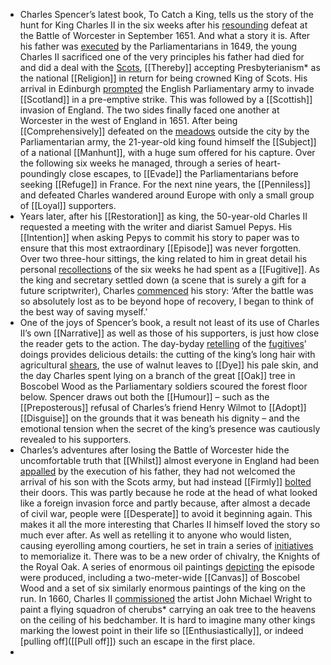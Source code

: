 - Charles Spencer’s latest book, To Catch a King, tells us the story of the hunt for King Charles II in the six weeks after his [resounding]([[Resound]]) defeat at the Battle of Worcester in September 1651. And what a story it is. After his father was [executed]([[Execute]]) by the Parliamentarians in 1649, the young Charles II sacrificed one of the very principles his father had died for and did a deal with the [Scots]([[Scot]]), [[Thereby]] accepting Presbyterianism* as the national [[Religion]] in return for being crowned King of Scots. His arrival in Edinburgh [prompted]([[Prompt]]) the English Parliamentary army to invade [[Scotland]] in a pre-emptive strike. This was followed by a [[Scottish]] invasion of England. The two sides finally faced one another at Worcester in the west of England in 1651. After being [[Comprehensively]] defeated on the [meadows]([[Meadow]]) outside the city by the Parliamentarian army, the 21-year-old king found himself the [[Subject]] of a national [[Manhunt]], with a huge sum offered for his capture. Over the following six weeks he managed, through a series of heart-poundingly close escapes, to [[Evade]] the Parliamentarians before seeking [[Refuge]] in France. For the next nine years, the [[Penniless]] and defeated Charles wandered around Europe with only a small group of [[Loyal]] supporters.
- Years later, after his [[Restoration]] as king, the 50-year-old Charles II requested a meeting with the writer and diarist Samuel Pepys. His [[Intention]] when asking Pepys to commit his story to paper was to ensure that this most extraordinary [[Episode]] was never forgotten. Over two three-hour sittings, the king related to him in great detail his personal [recollections]([[Recollection]]) of the six weeks he had spent as a [[Fugitive]]. As the king and secretary settled down (a scene that is surely a gift for a future scriptwriter), Charles [commenced]([[Commence]]) his story: ‘After the battle was so absolutely lost as to be beyond hope of recovery, I began to think of the best way of saving myself.’
- One of the joys of Spencer’s book, a result not least of its use of Charles II’s own [[Narrative]] as well as those of his supporters, is just how close the reader gets to the action. The day-byday [retelling]([[Retell]]) of the [fugitives]([[Fugitive]])’ doings provides delicious details: the cutting of the king’s long hair with agricultural [shears]([[Shear]]), the use of walnut leaves to [[Dye]] his pale skin, and the day Charles spent lying on a branch of the great [[Oak]] tree in Boscobel Wood as the Parliamentary soldiers scoured the forest floor below. Spencer draws out both the [[Humour]] – such as the [[Preposterous]] refusal of Charles’s friend Henry Wilmot to [[Adopt]] [[Disguise]] on the grounds that it was beneath his dignity – and the emotional tension when the secret of the king’s presence was cautiously revealed to his supporters.
- Charles’s adventures after losing the Battle of Worcester hide the uncomfortable truth that [[Whilst]] almost everyone in England had been [appalled]([[Appall]]) by the execution of his father, they had not welcomed the arrival of his son with the Scots army, but had instead [[Firmly]] [bolted]([[Bolt]]) their doors. This was partly because he rode at the head of what looked like a foreign invasion force and partly because, after almost a decade of civil war, people were [[Desperate]] to avoid it beginning again. This makes it all the more interesting that Charles II himself loved the story so much ever after. As well as retelling it to anyone who would listen, causing eyerolling among courtiers, he set in train a series of [initiatives]([[Initiative]]) to memorialize it. There was to be a new order of chivalry, the Knights of the Royal Oak. A series of enormous oil paintings [depicting]([[Depict]]) the episode were produced, including a two-meter-wide [[Canvas]] of Boscobel Wood and a set of six similarly enormous paintings of the king on the run. In 1660, Charles II [commissioned]([[Commission]]) the artist John Michael Wright to paint a flying squadron of cherubs* carrying an oak tree to the heavens on the ceiling of his bedchamber. It is hard to imagine many other kings marking the lowest point in their life so [[Enthusiastically]], or indeed [pulling off]([[Pull off]]) such an escape in the first place.
-